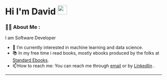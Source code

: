 <div id="header" >

<h1>
  Hi I'm David
  <img src="https://media.giphy.com/media/hvRJCLFzcasrR4ia7z/giphy.gif" width="30px"/>
</h1>


### :technologist: About Me :
I am Software Developer 
- :telescope: I’m currently interested in machine learning and data science.
- :books: In my free time i read books, mostly ebooks produced by the folks at [Standard Ebooks]('https://standardebooks.org/').
- :mailbox:How to reach me: You can reach me through [email]('mailto:davyadewoyin@gmail.com') or by [Linkedlin](https://www.linkedin.com/in/davyadewoyin/) .

--- 


<!--
**david-adewoyin/david-adewoyin** is a ✨ _special_ ✨ repository because its `README.md` (this file) appears on your GitHub profile.

Here are some ideas to get you started:

- 🔭 I’m currently working on ...
- 🌱 I’m currently learning ...
- 👯 I’m looking to collaborate on ...
- 🤔 I’m looking for help with ...
- 💬 Ask me about ...
- 📫 How to reach me: ...
- 😄 Pronouns: ...
- ⚡ Fun fact: ...
-->
